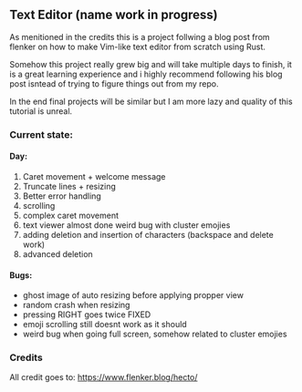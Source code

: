 
## Text Editor (name work in progress)

As menitioned in the credits this is a project follwing a blog post from flenker on how to make Vim-like text editor from scratch using Rust.

Somehow this project really grew big and will take multiple days to finish, it is a great learning experience and i highly recommend following his blog post isntead of trying to figure things out from my repo.

In the end final projects will be similar but I am more lazy and quality of this tutorial is unreal.

### Current state: 

#### Day:
1. Caret movement + welcome message
2. Truncate lines + resizing
2. Better error handling
3. scrolling
3. complex caret movement
4. text viewer almost done weird bug with cluster emojies
5. adding deletion and insertion of characters (backspace and delete work)
5. advanced deletion

#### Bugs: 
- ghost image of auto resizing before applying propper view
- random crash when resizing
- pressing RIGHT goes twice FIXED
- emoji scrolling still doesnt work as it should
- weird bug when going full screen, somehow related to cluster emojies

### Credits

All credit goes to: https://www.flenker.blog/hecto/
